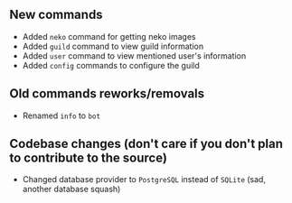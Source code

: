 ## New commands

- Added `neko` command for getting neko images
- Added `guild` command to view guild information
- Added `user` command to view mentioned user's information
- Added `config` commands to configure the guild

## Old commands reworks/removals

- Renamed `info` to `bot`

## Codebase changes (don't care if you don't plan to contribute to the source)

- Changed database provider to `PostgreSQL` instead of `SQLite` (sad, another database squash)

